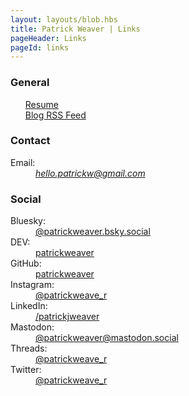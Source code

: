 ```yaml
---
layout: layouts/blob.hbs
title: Patrick Weaver | Links
pageHeader: Links
pageId: links
---
```


<!-- markdownlint-disable MD033 -->

<div class="section">
  <h3>General</h3>

  <ul class="links">
    <dt><a href="/resume">Resume</a></dt>
    <dt><a href="/rss.xml" target="blank">Blog RSS Feed</a></dt>
  </ul>
</div>

<div class="section">
  <h3>Contact</h3>

  <dl class="links">
    <dt>Email:</dt>
    <dd>
      <address>
        <a href="mailto:hello.patrickw@gmail.com" target="_blank">
          hello.patrickw@gmail.com
        </a>
      </address>
  </dl>
</div>

<div class="section">
  <h3>Social</h3>

  <dl class="links">
    <dt>Bluesky:</dt>
    <dd>
      <a href="https://bsky.app/profile/patrickweaver.bsky.social" target="_blank">
        @patrickweaver.bsky.social
      </a>
    </dd>
    <dt>DEV:</dt>
    <dd>
      <a href="https://dev.to/patrickweaver" target="_blank">
        patrickweaver
      </a>
    </dd>
    <dt>GitHub:</dt>
    <dd>
      <a href="https://github.com/patrickweaver" target="_blank">
        patrickweaver
      </a>
    </dd>
    <dt>Instagram:</dt>
    <dd>
      <a
        href="https://www.instagram.com/patrickweave_r/"
        target="_blank"
      >
        @patrickweave_r
      </a>
    </dd>
    <dt>LinkedIn:</dt>
    <dd>
       <a
        href="https://www.linkedin.com/in/patrickjweaver/"
        target="_blank"
      >
        /patrickjweaver
      </a>
    </dd>
    <dt>Mastodon:</dt>
    <dd>
      <a
        href="https://mastodon.social/@patrickweaver"
        target="_blank"
      >
        @patrickweaver@mastodon.social
      </a>
    </dd>
    <dt>Threads:</dt>
    <dd>
      <a
        href="https://www.threads.net/@patrickweave_r"
        target="_blank"
      >
        @patrickweave_r
      </a>
    </dd>
    <dt>Twitter:</dt>
    <dd>
      <a href="https://twitter.com/patrickweave_r" target="_blank">
        @patrickweave_r
      </a>
    </dd>
  </dl>
</div>

